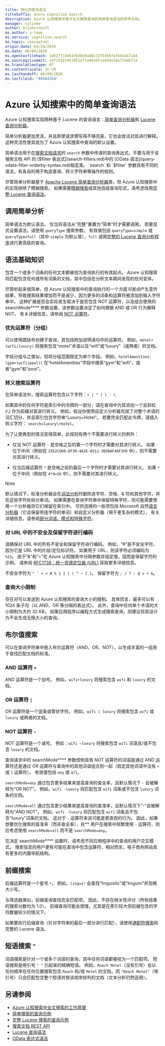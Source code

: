 ```yaml
---
title: 简化的查询语法
titleSuffix: Azure Cognitive Search
description: Azure 认知搜索中用于全文搜索查询的简单查询语法的参考文档。
manager: nitinme
author: brjohnstmsft
ms.author: v-tawe
ms.service: cognitive-search
ms.topic: conceptual
origin.date: 04/24/2020
ms.date: 06/09/2020
ms.openlocfilehash: 1d627f15064f838e9ad8c72f54567afb43a671d4
ms.sourcegitcommit: c4fc01b7451951ef7a9616fca494e1baf29db714
ms.translationtype: HT
ms.contentlocale: zh-CN
ms.lasthandoff: 06/09/2020
ms.locfileid: "84564354"
---
```

# <a name="simple-query-syntax-in-azure-cognitive-search"></a>Azure 认知搜索中的简单查询语法

Azure 认知搜索实现两种基于 Lucene 的查询语言：[简单查询分析器](https://lucene.apache.org/core/6_6_1/queryparser/org/apache/lucene/queryparser/simple/SimpleQueryParser.html)和 [Lucene 查询分析器](https://lucene.apache.org/core/6_6_1/queryparser/org/apache/lucene/queryparser/classic/package-summary.html)。

简单分析器更加灵活，并且即使请求撰写得不够完美，它也会尝试对其进行解释。 这种灵活性使其成为了 Azure 认知搜索中查询的默认设置。 

简单语法用于在[搜索文档请求](https://docs.microsoft.com/rest/api/searchservice/search-documents)的 `search` 参数中传递的查询表达式，不要与用于该搜索文档 API 的 [$filter 表达式](search-filters.md)中的 [OData 语法](query-odata-filter-orderby-syntax.md)相混淆。 `search` 和 `$filter` 参数具有不同的语法，有各自的用于构造查询、转义字符串等操作的规则。

尽管简单分析器基于 [Apache Lucene 简单查询分析器](https://lucene.apache.org/core/6_6_1/queryparser/org/apache/lucene/queryparser/simple/SimpleQueryParser.html)类，但 Azure 认知搜索中的实现排除了模糊搜索。 如果需要[模糊搜索](search-query-fuzzy.md)或其他高级查询形式，请考虑改用[完整 Lucene 查询语法](query-lucene-syntax.md)。

## <a name="invoke-simple-parsing"></a>调用简单分析

简单语法为默认语法。 仅当将语法从“完整”重置为“简单”时才需要调用。 若要显式设置语法，请使用 `queryType` 搜索参数。 有效值包括 `queryType=simple` 或 `queryType=full`（其中 `simple` 为默认值），`full` 调用[完整的 Lucene 查询分析程序](query-lucene-syntax.md)进行更高级的查询。 

## <a name="syntax-fundamentals"></a>语法基础知识

包含一个或多个词条的任何文本都被视为查询执行的有效起点。 Azure 认知搜索将匹配包含任何或所有词条的文档，其中包括在分析文本期间发现的任何变体。

尽管听起来很简单，但 Azure 认知搜索中的查询执行的一个方面*可能会*产生意外结果，导致搜索结果增加而不是减少，因为更多的词条和运算符被添加到输入字符串中。 这种扩展是否会实际发生取决于是否包含 NOT 运算符，以及组合使用的 searchMode**** 参数设置，该参数设置决定了如何根据 AND 或 OR 行为解释 NOT。 有关详细信息，请参阅 [NOT 运算符](#not-operator)。

### <a name="precedence-operators-grouping"></a>优先运算符（分组）

可以使用圆括号创建子查询，其包括附加说明语句中的运算符。 例如，`motel+(wifi|luxury)` 将搜索包含“motel”术语以及“wifi”或“luxury”（或两者）的文档。

字段分组与之类似，但将分组范围限定为单个字段。 例如，`hotelAmenities:(gym+(wifi|pool))` 在“hotelAmenities”字段中搜索“gym”和“wifi”，或者“gym”和“pool”。  

### <a name="escaping-search-operators"></a>转义搜索运算符  

在简单语法中，搜索运算符包含以下字符：`+ | " ( ) ' \`  

如果其中的任何字符是索引中的令牌的一部分，请在查询中为其添加一个反斜杠 (`\`) 作为前缀对其进行转义。 例如，假设你使用自定义分析器完成了对整个术语的词汇切分，并且索引包含字符串“Luxury+Hotel”。 若要完全匹配此令牌，请插入转义字符： `search=luxury\+hotel`。 

为了让更典型的情况变得简单，此规则有两个不需要进行转义的例外：  

+ 仅当 NOT 运算符 `-` 是空格之后的第一个字符时才需要对其进行转义。 如果 `-` 位于中间（例如在 `3352CDD0-EF30-4A2E-A512-3B30AF40F3FD` 中），则不需要对其进行转义。

+ 仅当后缀运算符 `*` 是空格之前的最后一个字符时才需要对其进行转义。 如果 `*` 位于中间（例如在 `4*4=16` 中），则不需要对其进行转义。

> [!NOTE]  
> 默认情况下，标准分析器会在[词法分析](search-lucene-query-architecture.md#stage-2-lexical-analysis)时删除连字符、空格、& 符和其他字符，并在这些字符处拆分单词。 如果需要在查询字符串中保留特殊字符，则可能需要使用一个分析器将它们保留在索引中。 可供选择的一些项包括 Microsoft 自然[语言分析器](index-add-language-analyzers.md)（它会保留带连字符的单词）和自定义分析器（用于更复杂的模式）。 有关详细信息，请参阅[部分词语、模式和特殊字符](search-query-partial-matching.md)。

### <a name="encoding-unsafe-and-reserved-characters-in-urls"></a>对 URL 中的不安全及保留字符进行编码

请确保对 URL 中的所有不安全和保留字符进行编码。 例如，“#”是不安全字符，因为它是 URL 中的片段/定位标识符。 如果用于 URL，则该字符必须编码为 `%23`。 由于“&”和“=”在 Azure 认知搜索中分隔参数并指定值，因而是保留字符的示例。 请参阅 [RFC1738：统一资源定位器 (URL)](https://www.ietf.org/rfc/rfc1738.txt) 获取更多详细信息。

不安全字符为 ``" ` < > # % { } | \ ^ ~ [ ]``。 保留字符为 `; / ? : @ = + &`。

###  <a name="query-size-limits"></a><a name="bkmk_querysizelimits"></a> 查询大小限制

 存在对可以发送到 Azure 认知搜索的查询大小的限制。 具体而言，最多可以有 1024 条子句（以 AND、OR 等分隔的表达式）。 此外，查询中任何单个术语的大小限制为大约 32 KB。 如果应用程序以编程方式生成搜索查询，则建议将其设计为不会生成无限大小的查询。  

## <a name="boolean-search"></a>布尔值搜索

可以在查询字符串中嵌入布尔运算符（AND、OR、NOT），以生成丰富的一组用于查找匹配文档的标准。 

### <a name="and-operator-"></a>AND 运算符 `+`

AND 运算符是一个加号。 例如，`wifi+luxury` 将搜索包含 `wifi` 和 `luxury` 的文档。

### <a name="or-operator-"></a>OR 运算符 `|`

OR 运算符是一个竖条或管状字符。 例如，`wifi | luxury` 将搜索包含 `wifi` 或 `luxury` 或两者的文档。

<a name="not-operator"></a>

### <a name="not-operator--"></a>NOT 运算符 `-`

NOT 运算符是一个减号。 例如：`wifi –luxury` 将搜索包含 `wifi` 词语且/或不包含 `luxury` 的文档。

查询请求中的 searchMode**** 参数控制具有 NOT 运算符的词语是通过 AND 运算符还是通过 OR 运算符与查询中的其他词语组合到一起（假定其他词语中没有 `+` 或 `|` 运算符）。 有效值包括 `any` 或 `all`。

`searchMode=any` 通过包含更多结果来提高查询的查全率，且默认情况下 `-` 会被解释为“OR NOT”。 例如，`wifi -luxury` 将匹配包含 `wifi` 词条或不包含 `luxury` 词条的文档。

`searchMode=all` 通过包含更少结果来提高查询的查准率，且默认情况下“-”会被解释为“AND NOT”。 例如，`wifi -luxury` 将匹配包含 `wifi` 词条且不包含“luxury”词条的文档。 这对于 `-` 运算符来说可能是更直观的行为。 因此，如果想要优化搜索的查准率（而非查全率），且** 用户在搜索中频繁使用 `-` 运算符，则应考虑使用 `searchMode=all` 而不是 `searchMode=any`。

在决定 searchMode**** 设置时，请考虑不同应用程序中的查询的用户交互模式。 搜索信息的用户更有可能在查询中包含运算符，相对而言，电子商务网站具有更多的内置导航结构。

<a name="prefix-search"></a>

## <a name="prefix-search"></a>前缀搜索

后缀运算符是一个星号 `*`。 例如，`lingui*` 会查找“linguistic”或“linguini”并忽略大小写。 

与筛选器类似，前缀查询查找完全匹配项。 因此，不存在相关性评分（所有结果的搜索分数均为 1.0）。 前缀查询可能会很慢，尤其是在索引较大但前缀包含的字符数量较少的情况下。 

如果要执行后缀查询（针对字符串的最后一部分进行匹配），请使用[通配符搜索](query-lucene-syntax.md#bkmk_wildcard)和完整的 Lucene 语法。

## <a name="phrase-search-"></a>短语搜索 `"`

词语搜索是针对一个或多个词语的查询，其中任何词语都被视为一个匹配项。 短语搜索是用引号 `" "` 引起来的精确短语。 例如，`Roach Motel`（没有引号）会以任何顺序在任何位置搜索包含 `Roach` 和/或 `Motel` 的文档，而 `"Roach Motel"`（带引号）只会匹配包含整个短语并按该顺序排列的文档（文本分析仍然适用）。

## <a name="see-also"></a>另请参阅  

+ [Azure 认知搜索中全文搜索的工作原理](search-lucene-query-architecture.md)
+ [简单搜索的查询示例](search-query-simple-examples.md)
+ [完整 Lucene 搜索的查询示例](search-query-lucene-examples.md)
+ [搜索文档 REST API](https://docs.microsoft.com/rest/api/searchservice/Search-Documents)
+ [Lucene 查询语法](query-lucene-syntax.md)
+ [OData 表达式语法](query-odata-filter-orderby-syntax.md) 
